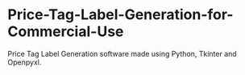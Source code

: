 # Price-Tag-Label-Generation-for-Commercial-Use
Price Tag Label Generation software made using Python, Tkinter and Openpyxl.
